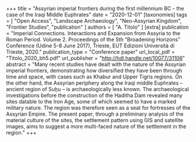 +++
title = "Assyrian imperial frontiers during the first millennium BC - the case of the Iraqi Middle Euphrates"
date = "2020-12-01"
[taxonomies]
tags = [
  "Open Access",
  "Landscape Archaeology",
  "Neo-Assyrian Kingdom",
  "Frontier Studies",
  "publication"
]
authors = [ "A. Titolo" ]
[extra]
publication = "Imperial Connections. Interactions and Expansion from Assyria to the Roman Period. Volume 2. Proceedings of the 5th “Broadening Horizons” Conference (Udine 5-8 June 2017), Trieste, EUT Edizioni Università di Trieste, 2020."
publication_type = "Conference paper"
url_local_pdf = "Titolo_2020_bh5.pdf"
url_publisher = "http://hdl.handle.net/10077/31106"
abstract = "Many recent studies have dealt with the nature of the Assyrian imperial frontiers, demonstrating how diversified they have been through time and space, with cases such as Khabur and Upper Tigris regions. On the other hand, the Assyrian periphery along the Iraqi middle Euphrates – ancient region of Suḫu – is archaeologically less known. The archaeological investigations before the construction of the Haditha Dam revealed many sites datable to the Iron Age, some of which seemed to have a marked military nature. The region was therefore seen as a seat for fortresses of the Assyrian Empire. The present paper, through a preliminary analysis of the material culture of the sites, the settlement pattern using GIS and satellite images, aims to suggest a more multi-faced nature of the settlement in the region."
+++